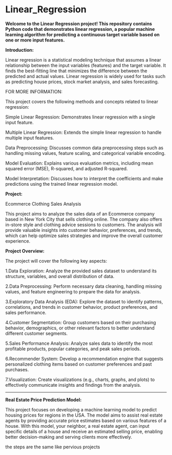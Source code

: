 # Linear_Regression
**Welcome to the Linear Regression project! This repository contains Python code that demonstrates linear regression, a popular machine learning algorithm for predicting a continuous target variable based on one or more input features.**

**Introduction:**

Linear regression is a statistical modeling technique that assumes a linear relationship between the input variables (features) and the target variable. It finds the best-fitting line that minimizes the difference between the predicted and actual values. Linear regression is widely used for tasks such as predicting house prices, stock market analysis, and sales forecasting.



FOR MORE INFORMATION:

This project covers the following methods and concepts related to linear regression:

Simple Linear Regression: Demonstrates linear regression with a single input feature.

Multiple Linear Regression: Extends the simple linear regression to handle multiple input features.

Data Preprocessing: Discusses common data preprocessing steps such as handling missing values, feature scaling, and categorical variable encoding.

Model Evaluation: Explains various evaluation metrics, including mean squared error (MSE), R-squared, and adjusted R-squared.

Model Interpretation: Discusses how to interpret the coefficients and make predictions using the trained linear regression model.



**Project:**

Ecommerce Clothing Sales Analysis

This project aims to analyze the sales data of an Ecommerce company based in New York City that sells clothing online. The company also offers in-store style and clothing advice sessions to customers. The analysis will provide valuable insights into customer behavior, preferences, and trends, which can help optimize sales strategies and improve the overall customer experience.

**Project Overview:**

The project will cover the following key aspects:


1.Data Exploration: Analyze the provided sales dataset to understand its structure, variables, and overall distribution of data.

2.Data Preprocessing: Perform necessary data cleaning, handling missing values, and feature engineering to prepare the data for analysis.

3.Exploratory Data Analysis (EDA): Explore the dataset to identify patterns, correlations, and trends in customer behavior, product preferences, and sales performance.

4.Customer Segmentation: Group customers based on their purchasing behavior, demographics, or other relevant factors to better understand different customer segments.

5.Sales Performance Analysis: Analyze sales data to identify the most profitable products, popular categories, and peak sales periods.

6.Recommender System: Develop a recommendation engine that suggests personalized clothing items based on customer preferences and past purchases.

7.Visualization: Create visualizations (e.g., charts, graphs, and plots) to effectively communicate insights and findings from the analysis.




****

**Real Estate Price Prediction Model:**

This project focuses on developing a machine learning model to predict housing prices for regions in the USA. The model aims to assist real estate agents by providing accurate price estimates based on various features of a house. With this model, your neighbor, a real estate agent, can input specific details of a house and receive an estimated selling price, enabling better decision-making and serving clients more effectively.

the steps are the same like pervious projects





